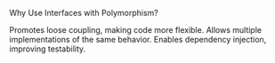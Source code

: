 Why Use Interfaces with Polymorphism?

Promotes loose coupling, making code more flexible.
Allows multiple implementations of the same behavior.
Enables dependency injection, improving testability.